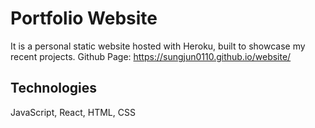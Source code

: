 # Portfolio Website

It is a personal static website hosted with Heroku, built to showcase my recent projects. 
Github Page: https://sungjun0110.github.io/website/

## Technologies

JavaScript, React, HTML, CSS
